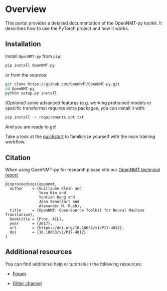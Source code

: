 # Overview


This portal provides a detailed documentation of the OpenNMT-py toolkit. It describes how to use the PyTorch project and how it works.



## Installation
Install `OpenNMT-py` from `pip`:
```bash
pip install OpenNMT-py
```

or from the sources:
```bash
git clone https://github.com/OpenNMT/OpenNMT-py.git
cd OpenNMT-py
python setup.py install
```

*(Optional)* some advanced features (e.g. working pretrained models or specific transforms) requires extra packages, you can install it with:
```bash
pip install -r requirements.opt.txt
```

And you are ready to go!

Take a look at the [quickstart](quickstart) to familiarize yourself with the main training workflow.

## Citation

When using OpenNMT-py for research please cite our
[OpenNMT technical report](https://doi.org/10.18653/v1/P17-4012)

```
@inproceedings{opennmt,
  author    = {Guillaume Klein and
               Yoon Kim and
               Yuntian Deng and
               Jean Senellart and
               Alexander M. Rush},
  title     = {OpenNMT: Open-Source Toolkit for Neural Machine Translation},
  booktitle = {Proc. ACL},
  year      = {2017},
  url       = {https://doi.org/10.18653/v1/P17-4012},
  doi       = {10.18653/v1/P17-4012}
}
```

## Additional resources

You can find additional help or tutorials in the following resources:

* [Forum](http://forum.opennmt.net/)

* [Gitter channel](https://gitter.im/OpenNMT/openmt-py)
